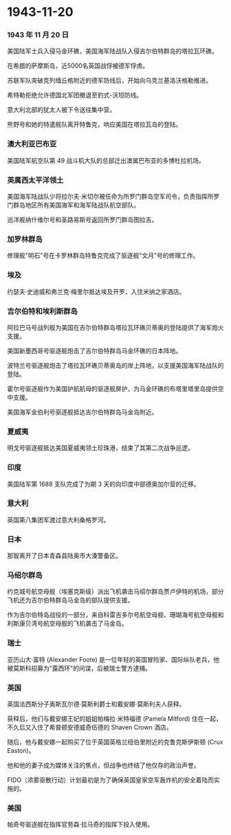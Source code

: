 # 1943-11-20

### 1943 年 11 月 20 日

美国陆军士兵入侵马金环礁，美国海军陆战队入侵吉尔伯特群岛的塔拉瓦环礁。

在希腊的萨摩斯岛，近5000名英国战俘被德军俘虏。

苏联军队突破克列缅丘格附近的德军防线后，开始向乌克兰基洛沃格勒推进。

希特勒拒绝允许德国北军团撤退至豹式-沃坦防线。

意大利北部的犹太人被下令送往集中营。

熊野号和她的特遣舰队离开特鲁克，响应美国在塔拉瓦岛的登陆。

### 澳大利亚巴布亚

美国陆军航空队第 49 战斗机大队的总部迁出澳属巴布亚的多博杜拉机场。

### 英属西太平洋领土

美国海军陆战队少将拉尔夫·米切尔被任命为所罗门群岛空军司令，负责指挥所罗门群岛地区所有美国海军和海军陆战队航空部队。

巡洋舰纳什维尔号和圣路易斯号返回所罗门群岛图拉吉。

### 加罗林群岛

修理舰"明石"号在卡罗林群岛特鲁克完成了驱逐舰"文月"号的修理工作。

### 埃及

约瑟夫·史迪威和弗兰克·梅里尔抵达埃及开罗，入住米纳之家酒店。

### 吉尔伯特和埃利斯群岛

阿拉巴马号战列舰为美国在吉尔伯特群岛塔拉瓦环礁贝蒂奥的登陆提供了海军炮火支援。

美国新墨西哥号驱逐舰炮击了吉尔伯特群岛马金环礁的日本阵地。

波特兰号驱逐舰炮击了塔拉瓦环礁贝蒂奥岛的岸上阵地，以支援美国海军陆战队的登陆。

霍尔号驱逐舰作为美国护航航母的驱逐舰屏护，为马金环礁的布塔里塔里岛提供空中支援。

美国海军金伯利号驱逐舰抵达吉尔伯特群岛马金岛附近。

### 夏威夷

明戈号驱逐舰抵达美国夏威夷领土珍珠港，结束了其第二次战争巡逻。

### 印度

美国陆军第 1688 支队完成了为期 3 天的向印度中部德奥加尔营的迁移。

### 意大利

英国第八集团军渡过意大利桑格罗河。

### 日本

那智离开了日本青森县陆奥市大湊警备区。

### 马绍尔群岛

约克城号航空母舰（埃塞克斯级）派出飞机袭击马绍尔群岛贾卢伊特的机场，部分飞机还为吉尔伯特群岛马金岛的部队提供支援。

作为吉尔伯特岛战役的一部分，来自科雷吉多尔号航空母舰、珊瑚海号航空母舰和利斯康贝湾号航空母舰的飞机袭击了马金岛。

### 瑞士

亚历山大·富特 (Alexander Foote)
是一位年轻的英国冒险家、国际纵队老兵，他被莫斯科招募为"露西环"的间谍，后被瑞士警方逮捕。

### 英国

英国法西斯分子奥斯瓦尔德·莫斯利爵士和戴安娜·莫斯利夫人获释。

获释后，他们与戴安娜王妃的姐姐帕梅拉·米特福德 (Pamela Mitford)
住在一起，不久后又入住了希普顿安德威奇伍德的 Shaven Crown 酒店。

随后，他与戴安娜一起购买了位于英国英格兰纽伯里附近的克鲁克斯伊斯顿 (Crux
Easton)。

他和他的妻子成为媒体关注的焦点，但战争也终结了他仅存的政治声誉。

FIDO（浓雾驱散行动）计划最初是为了确保英国皇家空军轰炸机的安全着陆而实施的。

### 美国

帕奇号驱逐舰在指挥官劳森·拉马奇的指挥下投入使用。